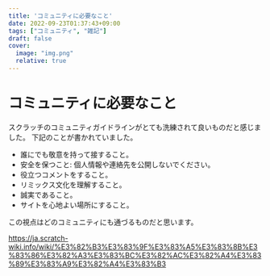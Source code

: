 ```yaml
---
title: 'コミュニティに必要なこと'
date: 2022-09-23T01:37:43+09:00
tags: ["コミュニティ", "雑記"]
draft: false
cover:
  image: "img.png"
  relative: true
---
```

# コミュニティに必要なこと

スクラッチのコミュニティガイドラインがとても洗練されて良いものだと感じました。
下記のことが書かれていました。

- 誰にでも敬意を持って接すること。
- 安全を保つこと: 個人情報や連絡先を公開しないでください。
- 役立つコメントをすること。
- リミックス文化を理解すること。
- 誠実であること。
- サイトを心地よい場所にすること。

この視点はどのコミュニティにも通づるものだと思います。

https://ja.scratch-wiki.info/wiki/%E3%82%B3%E3%83%9F%E3%83%A5%E3%83%8B%E3%83%86%E3%82%A3%E3%83%BC%E3%82%AC%E3%82%A4%E3%83%89%E3%83%A9%E3%82%A4%E3%83%B3
